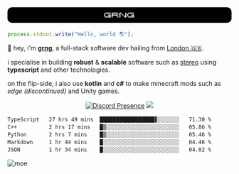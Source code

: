 
<img src="./img/banner.png" style="border-radius: 10px">

```js
process.stdout.write("Hello, world 🌎");
```

👋 hey, i'm [**grng**](https://grng.cc), a full-stack software dev hailing from [London 🇬🇧](https://www.google.com/maps/place/London/).

i specialise in building **robust** & **scalable** software such as [stereo](https://stero.cat) using **typescript** and other technologies.

on the flip-side, i also use **kotlin** and **c#** to make minecraft mods such as *edge (discontinued)* and Unity games.

<div align="center">

[![Discord Presence](https://lanyard.cnrad.dev/api/829372486780715018?hideStatus=true&hideTag=true&borderRadius=0.75rem&showDisplayName=true)](https://discord.com/users/829372486780715018) ![](https://skills.syvixor.com/api/icons?i=windows,firefox,powershell,git,visualstudiocode,rider,intellijidea,adobepremierepro,adobeaftereffects,unity,figma,qwik,svelte,nextjs,typescript,supabase,pocketbase,drizzle,kotlin,csharp,golang,haxe,bun&perline=7&radius=60)

</div>

<!--START_SECTION:waka-->

```txt
TypeScript   27 hrs 49 mins  █████████████████▓░░░░░░░   71.30 %
C++          2 hrs 17 mins   █▒░░░░░░░░░░░░░░░░░░░░░░░   05.86 %
Python       2 hrs 7 mins    █▒░░░░░░░░░░░░░░░░░░░░░░░   05.46 %
Markdown     1 hr 44 mins    █░░░░░░░░░░░░░░░░░░░░░░░░   04.46 %
JSON         1 hr 34 mins    █░░░░░░░░░░░░░░░░░░░░░░░░   04.02 %
```

<!--END_SECTION:waka-->

![moe](https://count.wellard.org/@:grngxd-github?theme=original-new&padding=1&offset=0&align=center&scale=1&pixelated=1&darkmode=auto)